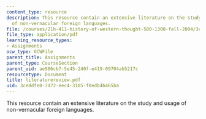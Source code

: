 ```yaml
---
content_type: resource
description: This resource contain an extensive literature on the study and usage
  of non-vernacular foreign languages.
file: /courses/21h-411-history-of-western-thought-500-1300-fall-2004/3ceddfe07d72eec43185f0edb4b465ba_literaturereview.pdf
file_type: application/pdf
learning_resource_types:
- Assignments
ocw_type: OCWFile
parent_title: Assignments
parent_type: CourseSection
parent_uid: ae986cb7-5e45-240f-e419-09704ab5217c
resourcetype: Document
title: literaturereview.pdf
uid: 3ceddfe0-7d72-eec4-3185-f0edb4b465ba
---
```

This resource contain an extensive literature on the study and usage of non-vernacular foreign languages.

